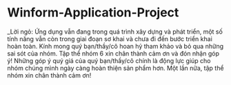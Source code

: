 # Winform-Application-Project
_Lời ngỏ: Ứng dụng vẫn đang trong quá trình xây dựng và phát triển, một số tính năng vẫn còn trong giai đoạn sơ khai và chưa đi đến bước triển khai hoàn toàn. Kính mong quý bạn/thầy/cô hoan hỷ tham khảo và bỏ qua những sai sót của nhóm. Tập thể nhóm 6 xin chân thành cảm ơn và đón nhận góp ý! Những góp ý quý giá của quý bạn/thầy/cô chính là động lực giúp cho nhóm chúng mình ngày càng hoàn thiện sản phẩm hơn. Một lần nữa, tập thể nhóm xin chân thành cảm ơn!
